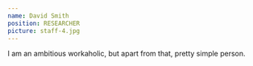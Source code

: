 ```yaml
---
name: David Smith
position: RESEARCHER
picture: staff-4.jpg
---
```


I am an ambitious workaholic, but apart from that, pretty simple person.
